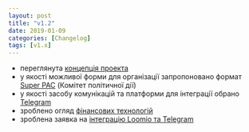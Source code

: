 ```yaml
---
layout: post
title: "v1.2"
date: 2019-01-09
categories: [Changelog]
tags: [v1.x]
---
```


- переглянута [концепція проекта](https://docs.google.com/document/d/1BhjaF0mqcTrZCtv7mCMgvTslRttwR3nan9pF9UOBy2Y/edit?usp=sharing)
- у якості можливої форми для організації запропоновано формат [Super PAC](https://en.wikipedia.org/wiki/Political_action_committee#Super_PACs) (Комітет політичної дії)
- у якості засобу комунікацій та платформи для інтеграції обрано [Telegram](https://telegram.org)
- зроблено огляд [фінансових технологій](https://docs.google.com/document/d/1BV_MIlF796L_JBCFdOt1awyQLQGoh37EjghG6mm859U/edit?usp=sharing)
- зроблена заявка на [інтеграцію Loomio та Telegram](https://www.loomio.org/d/ZL63jbzM/loomio-telegram-integration)
